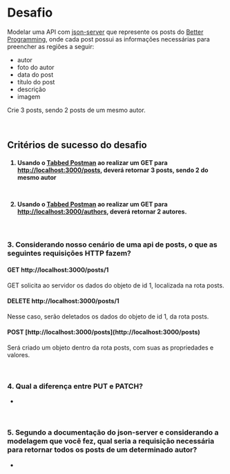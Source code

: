 # Desafio

Modelar uma API com [json-server](https://github.com/typicode/json-server) que represente os posts do [Better Programming](https://betterprogramming.pub/archive), onde cada post possui as informações necessárias para preencher as regiões a seguir:

- autor
- foto do autor
- data do post
- título do post
- descrição
- imagem

Crie 3 posts, sendo 2 posts de um mesmo autor.

<br>

## Critérios de sucesso do desafio

<h4>

1. Usando o [Tabbed Postman](https://chrome.google.com/webstore/detail/tabbed-postman-rest-clien/coohjcphdfgbiolnekdpbcijmhambjff/related?hl=pt-br) ao realizar um GET para [http://localhost:3000/posts](http://localhost:3000/posts), deverá retornar 3 posts, sendo 2 do mesmo autor

<br>

2. Usando o [Tabbed Postman](https://chrome.google.com/webstore/detail/tabbed-postman-rest-clien/coohjcphdfgbiolnekdpbcijmhambjff/related?hl=pt-br) ao realizar um GET para [http://localhost:3000/authors](http://localhost:3000/authors), deverá retornar 2 autores.

</h4>

<br>

<h3> 3. Considerando nosso cenário de uma api de posts, o que as seguintes requisições HTTP fazem? </h3>

<h4> GET http://localhost:3000/posts/1 </h4>

GET solicita ao servidor os dados do objeto de id 1, localizada na rota posts.

<h4> DELETE http://localhost:3000/posts/1 </h4>

Nesse caso, serão deletados os dados do objeto de id 1, da rota posts. 

<h4> POST [http://localhost:3000/posts](http://localhost:3000/posts) </h4>

Será criado um objeto dentro da rota posts, com suas as propriedades e valores.

<br>

<h3> 4. Qual a diferença entre PUT e PATCH? </h3>

- 

<br>

<h3> 5. Segundo a documentação do json-server e considerando a modelagem que você fez, qual seria a requisição necessária para retornar todos os posts de um determinado autor? </h3>

- 